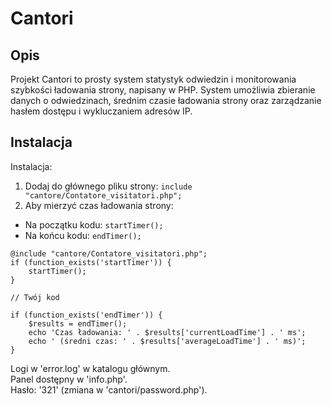 # Cantori

## Opis

Projekt Cantori to prosty system statystyk odwiedzin i monitorowania szybkości ładowania strony, napisany w PHP. System umożliwia zbieranie danych o odwiedzinach, średnim czasie ładowania strony oraz zarządzanie hasłem dostępu i wykluczaniem adresów IP.

## Instalacja

Instalacja:

1. Dodaj do głównego pliku strony: `include "cantore/Contatore_visitatori.php";`
2. Aby mierzyć czas ładowania strony:

  - Na początku kodu: `startTimer();`
  - Na końcu kodu: `endTimer();`


```
@include "cantore/Contatore_visitatori.php";
if (function_exists('startTimer')) {
    startTimer();
}

// Twój kod

if (function_exists('endTimer')) {
    $results = endTimer();
    echo 'Czas ładowania: ' . $results['currentLoadTime'] . ' ms';
    echo ' (średni czas: ' . $results['averageLoadTime'] . ' ms)';
}
```

Logi w 'error.log' w katalogu głównym.<BR>
Panel dostępny w 'info.php'.<BR>
Hasło: '321' (zmiana w 'cantori/password.php').
